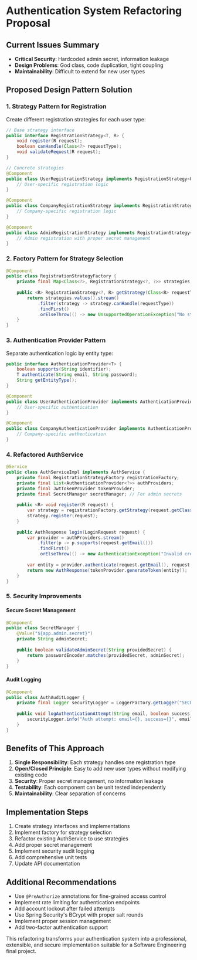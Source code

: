 # Authentication System Refactoring Proposal

## Current Issues Summary
- **Critical Security**: Hardcoded admin secret, information leakage
- **Design Problems**: God class, code duplication, tight coupling
- **Maintainability**: Difficult to extend for new user types

## Proposed Design Pattern Solution

### 1. Strategy Pattern for Registration
Create different registration strategies for each user type:

```java
// Base strategy interface
public interface RegistrationStrategy<T, R> {
    void register(R request);
    boolean canHandle(Class<?> requestType);
    void validateRequest(R request);
}

// Concrete strategies
@Component
public class UserRegistrationStrategy implements RegistrationStrategy<User, RegisterUserRequest> {
    // User-specific registration logic
}

@Component  
public class CompanyRegistrationStrategy implements RegistrationStrategy<Company, RegisterCompanyRequest> {
    // Company-specific registration logic
}

@Component
public class AdminRegistrationStrategy implements RegistrationStrategy<User, RegisterAdminRequest> {
    // Admin registration with proper secret management
}
```

### 2. Factory Pattern for Strategy Selection
```java
@Component
public class RegistrationStrategyFactory {
    private final Map<Class<?>, RegistrationStrategy<?, ?>> strategies;
    
    public <R> RegistrationStrategy<?, R> getStrategy(Class<R> requestType) {
        return strategies.values().stream()
            .filter(strategy -> strategy.canHandle(requestType))
            .findFirst()
            .orElseThrow(() -> new UnsupportedOperationException("No strategy for: " + requestType));
    }
}
```

### 3. Authentication Provider Pattern
Separate authentication logic by entity type:

```java
public interface AuthenticationProvider<T> {
    boolean supports(String identifier);
    T authenticate(String email, String password);
    String getEntityType();
}

@Component
public class UserAuthenticationProvider implements AuthenticationProvider<User> {
    // User-specific authentication
}

@Component
public class CompanyAuthenticationProvider implements AuthenticationProvider<Company> {
    // Company-specific authentication  
}
```

### 4. Refactored AuthService
```java
@Service
public class AuthServiceImpl implements AuthService {
    private final RegistrationStrategyFactory registrationFactory;
    private final List<AuthenticationProvider<?>> authProviders;
    private final JwtTokenProvider tokenProvider;
    private final SecretManager secretManager; // For admin secrets
    
    public <R> void register(R request) {
        var strategy = registrationFactory.getStrategy(request.getClass());
        strategy.register(request);
    }
    
    public AuthResponse login(LoginRequest request) {
        var provider = authProviders.stream()
            .filter(p -> p.supports(request.getEmail()))
            .findFirst()
            .orElseThrow(() -> new AuthenticationException("Invalid credentials"));
            
        var entity = provider.authenticate(request.getEmail(), request.getPassword());
        return new AuthResponse(tokenProvider.generateToken(entity));
    }
}
```

### 5. Security Improvements

#### Secure Secret Management
```java
@Component
public class SecretManager {
    @Value("${app.admin.secret}")
    private String adminSecret;
    
    public boolean validateAdminSecret(String providedSecret) {
        return passwordEncoder.matches(providedSecret, adminSecret);
    }
}
```

#### Audit Logging
```java
@Component
public class AuthAuditLogger {
    private final Logger securityLogger = LoggerFactory.getLogger("SECURITY");
    
    public void logAuthenticationAttempt(String email, boolean success) {
        securityLogger.info("Auth attempt: email={}, success={}", email, success);
    }
}
```

## Benefits of This Approach

1. **Single Responsibility**: Each strategy handles one registration type
2. **Open/Closed Principle**: Easy to add new user types without modifying existing code
3. **Security**: Proper secret management, no information leakage
4. **Testability**: Each component can be unit tested independently
5. **Maintainability**: Clear separation of concerns

## Implementation Steps

1. Create strategy interfaces and implementations
2. Implement factory for strategy selection
3. Refactor existing AuthService to use strategies
4. Add proper secret management
5. Implement security audit logging
6. Add comprehensive unit tests
7. Update API documentation

## Additional Recommendations

- Use `@PreAuthorize` annotations for fine-grained access control
- Implement rate limiting for authentication endpoints
- Add account lockout after failed attempts
- Use Spring Security's BCrypt with proper salt rounds
- Implement proper session management
- Add two-factor authentication support

This refactoring transforms your authentication system into a professional, extensible, and secure implementation suitable for a Software Engineering final project.